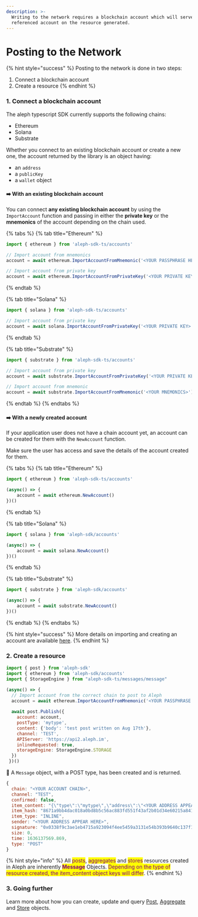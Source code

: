 ```yaml
---
description: >-
  Writing to the network requires a blockchain account which will serve as the
  referenced account on the resource generated.
---
```


# Posting to the Network

{% hint style="success" %}
Posting to the network is done in two steps:

1. Connect a blockchain account
2. Create a resource
{% endhint %}

### 1. Connect a blockchain account

The aleph typescript SDK currently supports the following chains:

* Ethereum
* Solana
* Substrate

Whether you connect to an existing blockchain account or create a new one, the account returned by the library is an object having:

* an `address`
* a `publicKey`
* a `wallet` object

#### ➡️  With an existing blockchain account

You can connect **any existing blockchain account** by using the `ImportAccount` function and passing in either the **private key** or the **mnemonics** of the account depending on the chain used.

{% tabs %}
{% tab title="Ethereum" %}
```typescript
import { ethereum } from 'aleph-sdk-ts/accounts'

// Import account from mnemonics
account = await ethereum.ImportAccountFromMnemonic('<YOUR PASSPHRASE HERE>')

// Import account from private key
account = await ethereum.ImportAccountFromPrivateKey('<YOUR PRIVATE KEY HERE>')
```
{% endtab %}

{% tab title="Solana" %}
```typescript
import { solana } from 'aleph-sdk-ts/accounts'

// Import account from private key
account = await solana.ImportAccountFromPrivateKey('<YOUR PRIVATE KEY>')
```
{% endtab %}

{% tab title="Substrate" %}
```typescript
import { substrate } from 'aleph-sdk-ts/accounts'

// Import account from private key
account = await substrate.ImportAccountFromPrivateKey('<YOUR PRIVATE KEY>')

// Import account from mnemonic
account = await substrate.ImportAccountFromMnemonic('<YOUR MNEMONICS>')
```
{% endtab %}
{% endtabs %}



#### ➡️  With a newly created account

If your application user does not have a chain account yet, an account can be created for them with the `NewAccount` function.

Make sure the user has access and save the details of the account created for them.

{% tabs %}
{% tab title="Ethereum" %}
```javascript
import { ethereum } from 'aleph-sdk-ts/accounts'

(async() => {
    account = await ethereum.NewAccount()
})()
```
{% endtab %}

{% tab title="Solana" %}
```javascript
import { solana } from 'aleph-sdk/accounts'

(async() => {
    account = await solana.NewAccount()
})()
```
{% endtab %}

{% tab title="Substrate" %}
```typescript
import { substrate } from 'aleph-sdk/accounts'

(async() => {
    account = await substrate.NewAccount()
})()
```
{% endtab %}
{% endtabs %}

{% hint style="success" %}
More details on importing and creating an account are available [here](../api-resources-reference/chain-accounts/).&#x20;
{% endhint %}

### 2. Create a resource

```javascript
import { post } from 'aleph-sdk'
import { ethereum } from 'aleph-sdk/accounts'
import { StorageEngine } from "aleph-sdk-ts/messages/message"

(async() => {
  // Import account from the correct chain to post to Aleph
  account = await ethereum.ImportAccountFromMnemonic('<YOUR PASSPHRASE HERE>')
  
  await post.Publish({
    account: account,
    postType: 'mytype',
    content: {'body': 'test post written on Aug 17th'},
    channel: 'TEST',
    APIServer: 'https://api2.aleph.im',
    inlineRequested: true,
    storageEngine: StorageEngine.STORAGE
  })
 })()
```

🎉 A `Message` object, with a POST type, has been created and is returned.

```javascript
{
  chain: "<YOUR ACCOUNT CHAIN>",
  channel: "TEST",
  confirmed: false,
  item_content: "{\"type\":\"mytype\",\"address\":\"<YOUR ADDRESS APPEAR HERE>\",\"content\":{\"body\":\"test post written on Aug 17th\"},\"time\":1636137569.869}",
  item_hash: "8671a9bb4dac018a0bd8b5c56ac883fd551f43af2b01d34e60215a8419d555b0",
  item_type: "INLINE",
  sender: "<YOUR ADDRESS APPEAR HERE>",
  signature: "0x0338f9c3ae1eb4715a923094f4ee5459a3131e54b393b9640c137f11cb5fc8c131299723fb19c2cdd971ee60c6cd68bb9643c93d92e918e8be1ec787657da9631b",
  size: 0,
  time: 1636137569.869,
  type: "POST"
}
```

{% hint style="info" %}
All <mark style="color:purple;">posts</mark>, <mark style="color:purple;">aggregates</mark> and <mark style="color:purple;">stores</mark> resources created in Aleph are inherently <mark style="color:purple;">**Message**</mark> Objects. <mark style="color:purple;">Depending on the type of resource created, the item\_content object keys will differ</mark>.
{% endhint %}

### 3. Going further

Learn more about how you can create, update and query [Post](../api-resources-reference/posts/), [Aggregate](../api-resources-reference/aggregates/) and [Store](../api-resources-reference/store/) objects.&#x20;
